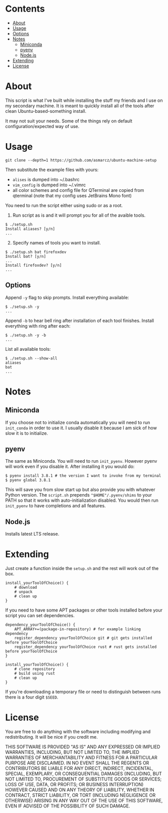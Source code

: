 # Contents
- [About](#about)
- [Usage](#usage)
- [Options](#options)
- [Notes](#notes)
	- [Miniconda](#notes_miniconda)
	- [pyenv](#notes_pyenv)
	- [Node.js](#notes_nodejs)
- [Extending](#extending)
- [License](#license)

# <a name="about"></a> About

This script is what I've built while installing the stuff my friends and I use on my secondary machine. It is meant to quickly install all of the tools after clean Ubuntu-based-something install.

It may not suit your needs. Some of the things rely on default configuration/expected way of use.


# <a name="usage"></a> Usage

```
git clone --depth=1 https://github.com/asmarcz/ubuntu-machine-setup
```

Then substitute the example files with yours:
- `alises` is dumped into ~/.bashrc
- `vim_config` is dumped into ~/.vimrc
- all color schemes and config file for QTerminal are copied from qterminal (note that my config uses JetBrains Mono font)

You need to run the script either using sudo or as a root.

1. Run script as is and it will prompt you for all of the avaible tools.
```
$ ./setup.sh 
Install aliases? [y/n]
...
```

2. Specify names of tools you want to install.
```
$ ./setup.sh bat firefoxdev
Install bat? [y/n]
...
Install firefoxdev? [y/n]
...
```

## <a name="options"></a> Options
Append `-y` flag to skip prompts. Install everything available:
```
$ ./setup.sh -y
...
```

Append `-b` to hear bell ring after installation of each tool finishes. Install everything with ring after each:
```
$ ./setup.sh -y -b
...
```

List all available tools:
```
$ ./setup.sh --show-all
aliases
bat
...
```


# <a name="notes"></a> Notes

## <a name="notes_miniconda"></a> Miniconda
If you choose not to initialize conda automatically you will need to run `init_conda` in order to use it. I usually disable it because I am sick of how slow it is to initialize.

## <a name="notes_pyenv"></a> pyenv
The same as Miniconda. You will need to run `init_pyenv`. However pyenv will work even if you disable it. After installing it you would do:
```
$ pyenv install 3.8.1 # the version I want to invoke from my terminal
$ pyenv global 3.8.1
```
This will save you from slow start up but also provide you with whatever Python version.
The `script.sh` prepends `"$HOME"/.pyenv/shims` to your PATH so that it works with auto-initialization disabled. You would then run `init_pyenv` to have completions and all features.

## <a name="notes_nodejs"></a> Node.js
Installs latest LTS release.


# <a name="extending"></a> Extending

Just create a function inside the `setup.sh` and the rest will work out of the box.

```
install_yourToolOfChoice() {
	# download
	# unpack
	# clean up
}
```

If you need to have some APT packages or other tools installed before your script you can set dependencies.
```
dependency_yourToolOfChoice() {
	APT_ARRAY+=(package-in-repository) # for example linking dependency
	register_dependency yourToolOfChoice git # git gets installed before yourToolOfChoice
	register_dependency yourToolOfChoice rust # rust gets installed before yourToolOfChoice
}

install_yourToolOfChoice() {
	# clone repository
	# build using rust
	# clean up
}
```

If you're downloading a temporary file or need to distinguish between runs there is a four digit `$SEED`.


# <a name="license"></a> License

You are free to do anything with the software including modifying and redistributing. It will be nice if you credit me.

THIS SOFTWARE IS PROVIDED "AS IS" AND ANY EXPRESSED OR IMPLIED WARRANTIES, INCLUDING, BUT NOT LIMITED TO, THE IMPLIED WARRANTIES OF MERCHANTABILITY AND FITNESS FOR A PARTICULAR PURPOSE ARE DISCLAIMED. IN NO EVENT SHALL THE REGENTS OR CONTRIBUTORS BE LIABLE FOR ANY DIRECT, INDIRECT, INCIDENTAL, SPECIAL, EXEMPLARY, OR CONSEQUENTIAL DAMAGES (INCLUDING, BUT NOT LIMITED TO, PROCUREMENT OF SUBSTITUTE GOODS OR SERVICES; LOSS OF USE, DATA, OR PROFITS; OR BUSINESS INTERRUPTION)
HOWEVER CAUSED AND ON ANY THEORY OF LIABILITY, WHETHER IN CONTRACT, STRICT LIABILITY, OR TORT (INCLUDING NEGLIGENCE OR OTHERWISE) ARISING IN ANY WAY OUT OF THE USE OF THIS SOFTWARE, EVEN IF ADVISED OF THE POSSIBILITY OF SUCH DAMAGE.
